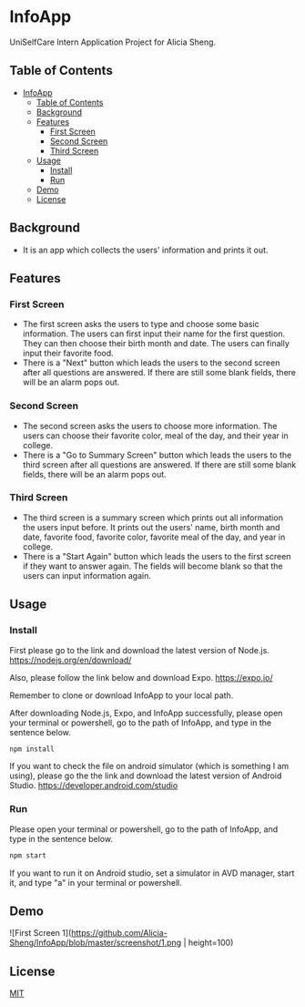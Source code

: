 # InfoApp

UniSelfCare Intern Application Project for Alicia Sheng.

## Table of Contents

- [InfoApp](#InfoApp)
  - [Table of Contents](#table-of-contents)
  - [Background](#background)
  - [Features](#features)
    - [First Screen](#first-screen)
    - [Second Screen](#second-screen)
    - [Third Screen](#third-screen)
  - [Usage](#usage)
    - [Install](#install)
    - [Run](#run)
  - [Demo](#demo)
  - [License](#license)

## Background

- It is an app which collects the users' information and prints it out.

## Features

### First Screen

- The first screen asks the users to type and choose some basic information. The users can first input their name for the first question. They can then choose their birth month and date. The users can finally input their favorite food.
- There is a "Next" button which leads the users to the second screen after all questions are answered. If there are still some blank fields, there will be an alarm pops out.


### Second Screen

- The second screen asks the users to choose more information. The users can choose their favorite color, meal of the day, and their year in college.
- There is a "Go to Summary Screen" button which leads the users to the third screen after all questions are answered. If there are still some blank fields, there will be an alarm pops out.

### Third Screen

- The third screen is a summary screen which prints out all information the users input before. It prints out the users' name, birth month and date, favorite food, favorite color, favorite meal of the day, and year in college.
- There is a "Start Again" button which leads the users to the first screen if they want to answer again. The fields will become blank so that the users can input information again.

## Usage

### Install

First please go to the link and download the latest version of Node.js.
https://nodejs.org/en/download/

Also, please follow the link below and download Expo.
https://expo.io/

Remember to clone or download InfoApp to your local path.

After downloading Node.js, Expo, and InfoApp successfully, please open your terminal or powershell, go to the path of InfoApp, and type in the sentence below.

```sh
npm install
```

If you want to check the file on android simulator (which is something I am using), please go the the link and download the latest version of Android Studio.
https://developer.android.com/studio

### Run

Please open your terminal or powershell, go to the path of InfoApp, and type in the sentence below.

```sh
npm start
```

If you want to run it on Android studio, set a simulator in AVD manager, start it, and type "a" in your terminal or powershell.

## Demo

![First Screen 1](https://github.com/Alicia-Sheng/InfoApp/blob/master/screenshot/1.png | height=100)

## License

[MIT](LICENSE)
